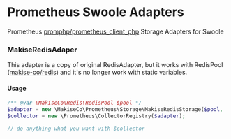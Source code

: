 # Prometheus Swoole Adapters
Prometheus [promphp/prometheus_client_php](https://github.com/PromPHP/prometheus_client_php) Storage Adapters for Swoole

### MakiseRedisAdaper
This adapter is a copy of original RedisAdapter, 
but it works with RedisPool ([makise-co/redis](https://github.com/makise-co/redis))
 and it's no longer work with static variables.
#### Usage
```php
/** @var \MakiseCo\Redis\RedisPool $pool */
$adapter = new \MakiseCo\Prometheus\Storage\MakiseRedisStorage($pool, 'test_makise');
$collector = new \Prometheus\CollectorRegistry($adapter);

// do anything what you want with $collector
```
